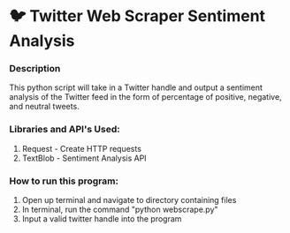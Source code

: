 # :bird: Twitter Web Scraper Sentiment Analysis

### Description

This python script will take in a Twitter handle and output a sentiment analysis of the Twitter feed in the form of percentage of positive, negative, and neutral tweets.

### Libraries and API's Used:
1) Request - Create HTTP requests
2) TextBlob - Sentiment Analysis API

### How to run this program:
1) Open up terminal and navigate to directory containing files
2) In terminal, run the command "python webscrape.py"
3) Input a valid twitter handle into the program
